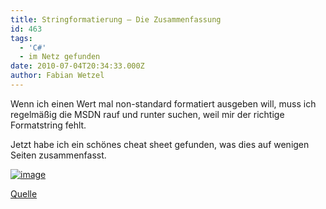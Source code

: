 ```yaml
---
title: Stringformatierung – Die Zusammenfassung
id: 463
tags:
  - 'C#'
  - im Netz gefunden
date: 2010-07-04T20:34:33.000Z
author: Fabian Wetzel
---
```


Wenn ich einen Wert mal non-standard formatiert ausgeben will, muss ich regelmäßig die MSDN rauf und runter suchen, weil mir der richtige Formatstring fehlt.

Jetzt habe ich ein schönes cheat sheet gefunden, was dies auf wenigen Seiten zusammenfasst.

[![image](https://az275061.vo.msecnd.net/blogmedia/2010/07/image35.png "image")](http://john-sheehan.com/blog/wp-content/uploads/msnet-formatting-strings.pdf) 

[Quelle](http://john-sheehan.com/blog/net-cheat-sheets/)
